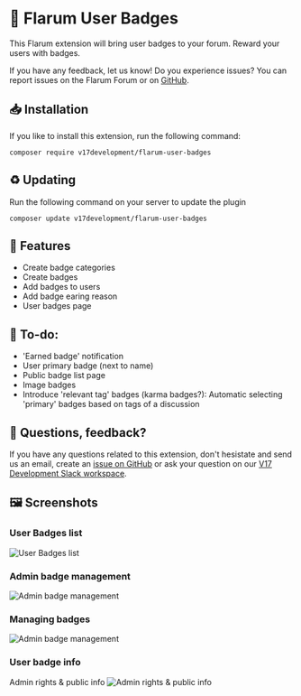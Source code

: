 # 🔖 Flarum User Badges 
This Flarum extension will bring user badges to your forum. Reward your users with badges.

If you have any feedback, let us know! Do you experience issues? You can report issues on the Flarum Forum or on [GitHub](https://github.com/v17development/flarum-user-badges).

## 📥 Installation
If you like to install this extension, run the following command:
```
composer require v17development/flarum-user-badges
```

## ♻ Updating
Run the following command on your server to update the plugin
```
composer update v17development/flarum-user-badges
```

## 🦸 Features
- Create badge categories
- Create badges
- Add badges to users
- Add badge earing reason
- User badges page

## 📝 To-do:
- 'Earned badge' notification
- User primary badge (next to name)
- Public badge list page
- Image badges
- Introduce 'relevant tag' badges (karma badges?): Automatic selecting 'primary' badges based on tags of a discussion

## 🙋 Questions, feedback?
If you have any questions related to this extension, don't hesistate and send us an email, create an [issue on GitHub](https://github.com/v17development/flarum-user-badges) or ask your question on our [V17 Development Slack workspace](https://join.slack.com/t/v17dev/shared_invite/zt-g6ky1fd3-RreB9UB~636jL~QjDGfZHg).

## 🖼️ Screenshots

### User Badges list
![User Badges list](https://i.imgur.com/yi48Mbw.png)

### Admin badge management
![Admin badge management](https://i.imgur.com/bji13xf.png)

### Managing badges
![Admin badge management](https://i.imgur.com/jfZ6uSL.png)

### User badge info
Admin rights & public info
![Admin rights & public info](https://i.imgur.com/XVKIZje.png)
